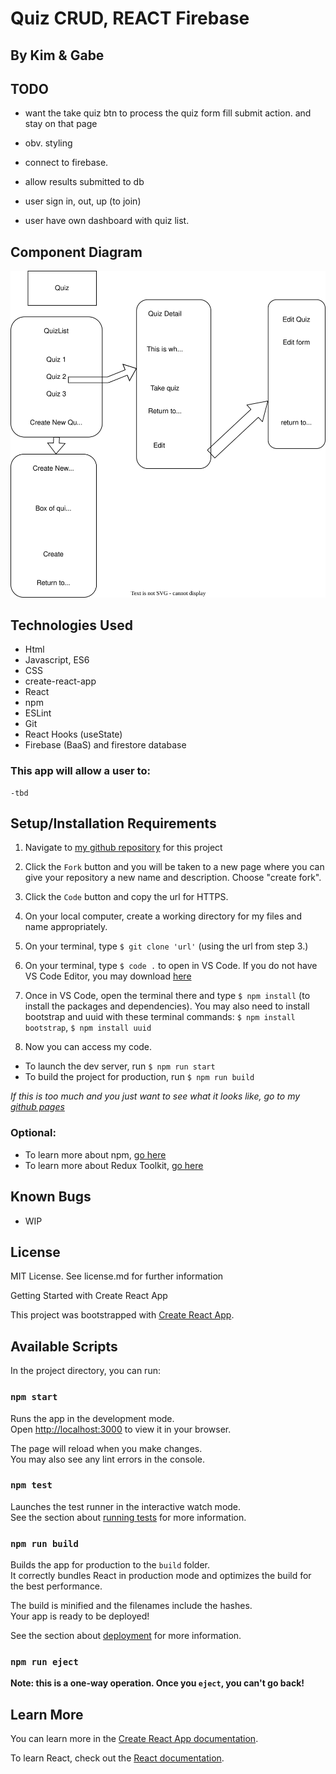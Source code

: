 # Quiz CRUD, REACT Firebase

## By Kim & Gabe

## TODO
*  want the  take quiz btn to process the quiz form fill submit action. and stay on that page
* obv. styling

* connect to firebase.

* allow results submitted to db
* user sign in, out, up (to join)
* user have own dashboard with quiz list.

## Component Diagram
 ![Diagram of components](src/assets/diagram.drawio.svg)

## Technologies Used

* Html
* Javascript, ES6
* CSS
* create-react-app
* React
* npm 
* ESLint
* Git
* React Hooks (useState)
* Firebase (BaaS) and firestore database

###  This app will allow a user to:
    -tbd

## Setup/Installation Requirements

1. Navigate to [my github repository](https://github.com/kimmykokonut/quiz-of-choice) for this project 

2. Click the `Fork` button and  you will be taken to a new page where you can give your repository a new name and description. Choose "create fork".

3. Click the `Code` button and copy the url for HTTPS.

4. On your local computer, create a working directory for my files and name appropriately.

5. On your terminal, type `$ git clone 'url'` (using the url from step 3.)

6. On your terminal, type `$ code .` to open in VS Code.  If you do not have VS Code Editor, you may download [here](https://code.visualstudio.com/)

7. Once in VS Code, open the terminal there and type 
`$ npm install` (to install the packages and dependencies). 
You may also need to install bootstrap and uuid with these terminal commands: `$ npm install bootstrap`, 
`$ npm install uuid`

8.  Now you can access my code. 
* To launch the dev server, run `$ npm run start`
* To build the project for production, run `$ npm run build`

_If this is too much and you just want to see what it looks like, go to my [github pages](https://kimmykokonut.github.io/quiz-of-choice)_

### Optional:
* To learn more about npm, [go here](https://www.freecodecamp.org/news/what-is-npm-a-node-package-manager-tutorial-for-beginners/)
* To learn more about Redux Toolkit, [go here](https://redux-toolkit.js.org/introduction/getting-started)

## Known Bugs
* WIP

## License
MIT License. See license.md for further information

Getting Started with Create React App

This project was bootstrapped with [Create React App](https://github.com/facebook/create-react-app).

## Available Scripts

In the project directory, you can run:

### `npm start`

Runs the app in the development mode.\
Open [http://localhost:3000](http://localhost:3000) to view it in your browser.

The page will reload when you make changes.\
You may also see any lint errors in the console.

### `npm test`

Launches the test runner in the interactive watch mode.\
See the section about [running tests](https://facebook.github.io/create-react-app/docs/running-tests) for more information.

### `npm run build`

Builds the app for production to the `build` folder.\
It correctly bundles React in production mode and optimizes the build for the best performance.

The build is minified and the filenames include the hashes.\
Your app is ready to be deployed!

See the section about [deployment](https://facebook.github.io/create-react-app/docs/deployment) for more information.

### `npm run eject`

**Note: this is a one-way operation. Once you `eject`, you can't go back!**
## Learn More

You can learn more in the [Create React App documentation](https://facebook.github.io/create-react-app/docs/getting-started).

To learn React, check out the [React documentation](https://reactjs.org/).